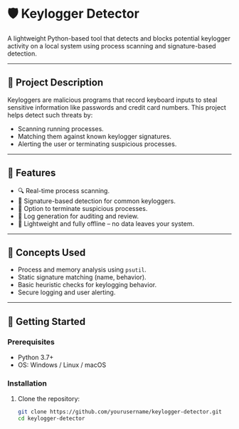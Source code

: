 # 🛡️ Keylogger Detector

A lightweight Python-based tool that detects and blocks potential keylogger activity on a local system using process scanning and signature-based detection.

---

## 📌 Project Description

Keyloggers are malicious programs that record keyboard inputs to steal sensitive information like passwords and credit card numbers. This project helps detect such threats by:

- Scanning running processes.
- Matching them against known keylogger signatures.
- Alerting the user or terminating suspicious processes.

---

## 🎯 Features

- 🔍 Real-time process scanning.
- 🧠 Signature-based detection for common keyloggers.
- 🚫 Option to terminate suspicious processes.
- 📄 Log generation for auditing and review.
- 🔐 Lightweight and fully offline – no data leaves your system.

---

## 🧠 Concepts Used

- Process and memory analysis using `psutil`.
- Static signature matching (name, behavior).
- Basic heuristic checks for keylogging behavior.
- Secure logging and user alerting.

---

## 🚀 Getting Started

### Prerequisites

- Python 3.7+
- OS: Windows / Linux / macOS

### Installation

1. Clone the repository:
   ```bash
   git clone https://github.com/yourusername/keylogger-detector.git
   cd keylogger-detector
